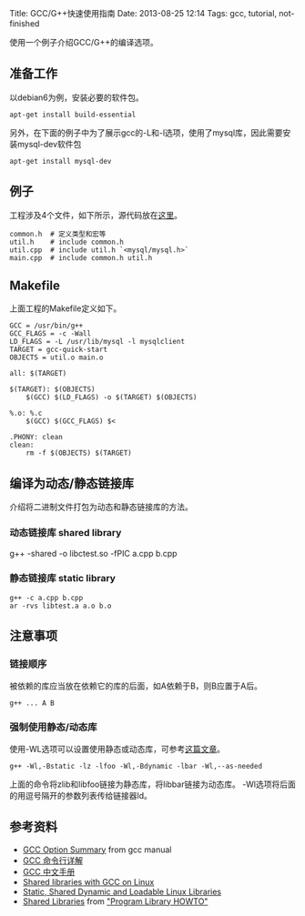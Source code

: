 Title: GCC/G++快速使用指南
Date: 2013-08-25 12:14
Tags: gcc, tutorial, not-finished

使用一个例子介绍GCC/G++的编译选项。

## 准备工作

以debian6为例，安装必要的软件包。

    apt-get install build-essential

另外，在下面的例子中为了展示gcc的-L和-l选项，使用了mysql库，因此需要安装mysql-dev软件包

    apt-get install mysql-dev

## 例子

工程涉及4个文件，如下所示，源代码放在[这里](https///github.com/wilbur-ma/gcc-quick-start.git)。

	common.h  # 定义类型和宏等
	util.h    # include common.h
	util.cpp  # include util.h `<mysql/mysql.h>`
	main.cpp  # include common.h util.h

## Makefile

上面工程的Makefile定义如下。

	GCC = /usr/bin/g++
	GCC_FLAGS = -c -Wall
	LD_FLAGS = -L /usr/lib/mysql -l mysqlclient
	TARGET = gcc-quick-start
	OBJECTS = util.o main.o
	 
	all: $(TARGET)
	
	$(TARGET): $(OBJECTS)
		$(GCC) $(LD_FLAGS) -o $(TARGET) $(OBJECTS)
	
	%.o: %.c
		$(GCC) $(GCC_FLAGS) $<
	
	.PHONY: clean
	clean:
		rm -f $(OBJECTS) $(TARGET)

## 编译为动态/静态链接库

介绍将二进制文件打包为动态和静态链接库的方法。
### 动态链接库 shared library

   g++ -shared -o libctest.so -fPIC a.cpp b.cpp
 
### 静态链接库 static library

    g++ -c a.cpp b.cpp
    ar -rvs libtest.a a.o b.o 
    
## 注意事项

### 链接顺序
被依赖的库应当放在依赖它的库的后面，如A依赖于B，则B应置于A后。

    g++ ... A B

### 强制使用静态/动态库

使用-WL选项可以设置使用静态或动态库，可参考[这篇文章](http://stackoverflow.com/questions/3698321/g-linker-force-static-linking-if-static-library-exists)。

    g++ -Wl,-Bstatic -lz -lfoo -Wl,-Bdynamic -lbar -Wl,--as-needed

上面的命令将zlib和libfoo链接为静态库，将libbar链接为动态库。 -Wl选项将后面的用逗号隔开的参数列表传给链接器ld。

## 参考资料

*  [GCC Option Summary](http://gcc.gnu.org/onlinedocs/gcc-4.7.2/gcc/Option-Summary.html#Option-Summary) from gcc manual
*  [GCC 命令行详解](http://www.51testing.com/html/24/1817.html)
*  [GCC 中文手册](http://man.lupaworld.com/content/develop/GCC_zh.htm)
*  [Shared libraries with GCC on Linux](http://www.cprogramming.com/tutorial/shared-libraries-linux-gcc.html)
*  [Static, Shared Dynamic and Loadable Linux Libraries](http://www.yolinux.com/TUTORIALS/LibraryArchives-StaticAndDynamic.html)
*  [Shared Libraries](http://tldp.org/HOWTO/Program-Library-HOWTO/shared-libraries.html) from ["Program Library HOWTO"](http://tldp.org/HOWTO/Program-Library-HOWTO/)

